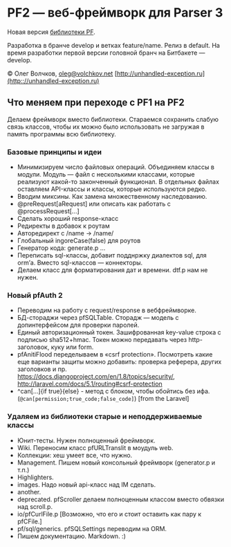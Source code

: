 PF2 — веб-фреймворк для Parser 3
================================

Новая версия [библиотеки PF](https://bitbucket.org/ovolchkov/parser3-pf).

Разработка в бранче develop и ветках feature/name. Релиз в default. На время разработки первой версии головной бранч на Битбакете — develop.

© Олег Волчков, [oleg@volchkov.net](mailto:oleg@volchkov.net)
[http://unhandled-exception.ru](http:://unhandled-exception.ru)


## Что меняем при переходе с PF1 на PF2

Делаем фреймворк вместо библиотеки. Стараемся сохранить слабую связь классов, чтобы их можно было использовать не загружая в память программы всю библиотеку.

### Базовые принципы и идеи
* Минимизируем число файловых операций. Объединяем классы в модули. Модуль — файл с несколькими классами, которые реализуют какой-то законченный функционал. В отдельных файлах оставляем API-классы и классы, которые используются редко.
* Вводим миксины. Как замена множественному наследованию.
* @preRequest[aRequest] или описать как работать с @processRequest[...]
* Сделать хороший response-класс
* Редиректы в добавок к роутам
* Авторедирект с /name -> /name/
* Глобальный ingoreCase(false) для роутов
* Генератор кода: generate.p ...
* Переписать sql-классы, добавит подднржку диалектов sql, для orm’а. Вместо sql-классов — коннекторы.
* Делаем класс для форматирования дат и времени. dtf.p нам не нужен.

### Новый pfAuth 2
* Переводим на работу с  request/response в вебфреймворке.
* БД-стораджи через pfSQLTable. Сторадж — модель с допинтерфейсом для проверки паролей.
* Единый авторизационный токен. Зашифрованная key-value строка с подписью sha512+hmac. Токен можно передавать через http-заголовок, куку или form.
* pfAnitiFlood переделываем в «csrf protection». Посмотреть какие еще варианты защиты можно добавить: проверка реферера, других заголовков и пр. https://docs.djangoproject.com/en/1.8/topics/security/, http://laravel.com/docs/5.1/routing#csrf-protection
* ^can[…]{if true}{else} - метод с блоком, чтобы обойтись без ифа. (`@can[permission;true_code;false_code]`) [from the Laravel]

### Удаляем из библиотеки старые и неподдерживаемые классы
* Юнит-тесты. Нужен полноценный фреймворк.
* Wiki. Переносим класс pfURLTranslit в моудуль web.
* Коллекции: хеш умеет все, что нужно.
* Management. Пишем новый консольный фреймворк (generator.p и т.п.)
* Highlighters.
* images. Надо новый api-класс над IM сделать.
* another.
* deprecated. pfScroller делаем полноценным классом вместо обвязки над scroll.p.
* io/pfCurlFile.p [Возможно, что его и стоит оставить как пару к pfCFile.]
* pf/sql/generics. pfSQLSettings переводим на ORM.
* Пишем документацию. Markdown. :)